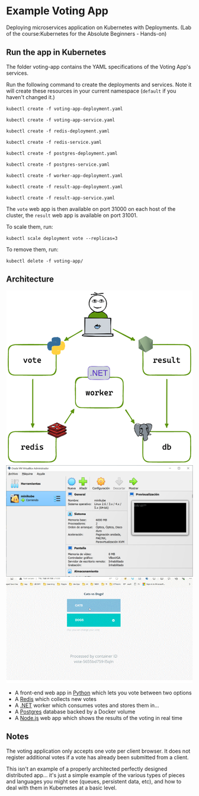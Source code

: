 # Example Voting App 

Deploying microservices application on Kubernetes with Deployments. (Lab of the course:Kubernetes for the Absolute Beginners - Hands-on)

## Run the app in Kubernetes

The folder voting-app contains the YAML specifications of the Voting App's services.

Run the following command to create the deployments and services. Note it will create these resources in your current namespace (`default` if you haven't changed it.)

```shell
kubectl create -f voting-app-deployment.yaml
```
```shell
kubectl create -f voting-app-service.yaml
```
```shell
kubectl create -f redis-deployment.yaml
```
```shell
kubectl create -f redis-service.yaml
```
```shell
kubectl create -f postgres-deployment.yaml
```
```shell
kubectl create -f postgres-service.yaml
```
```shell
kubectl create -f worker-app-deployment.yaml
```
```shell
kubectl create -f result-app-deployment.yaml
```
```shell
kubectl create -f result-app-service.yaml
```

The `vote` web app is then available on port 31000 on each host of the cluster, the `result` web app is available on port 31001.

To scale them, run:

```shell
kubectl scale deployment vote --replicas=3
```
To remove them, run:

```shell
kubectl delete -f voting-app/
```

## Architecture

![Architecture diagram](images/architecture.excalidraw.png)
![Minikuberunning](images/minikuberunning.png)
![voting-app](images/voting-app.gif)

* A front-end web app in [Python](/vote) which lets you vote between two options
* A [Redis](https://hub.docker.com/_/redis/) which collects new votes
* A [.NET](/worker/) worker which consumes votes and stores them in…
* A [Postgres](https://hub.docker.com/_/postgres/) database backed by a Docker volume
* A [Node.js](/result) web app which shows the results of the voting in real time

## Notes

The voting application only accepts one vote per client browser. It does not register additional votes if a vote has already been submitted from a client.

This isn't an example of a properly architected perfectly designed distributed app... it's just a simple example of the various types of pieces and languages you might see (queues, persistent data, etc), and how to deal with them in Kubernetes at a basic level.